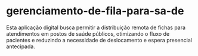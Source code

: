 # gerenciamento-de-fila-para-sa-de
Esta aplicação digital busca permitir a distribuição remota de fichas para atendimentos em postos de saúde públicos, otimizando o fluxo de pacientes e reduzindo a necessidade de deslocamento e espera presencial antecipada.
